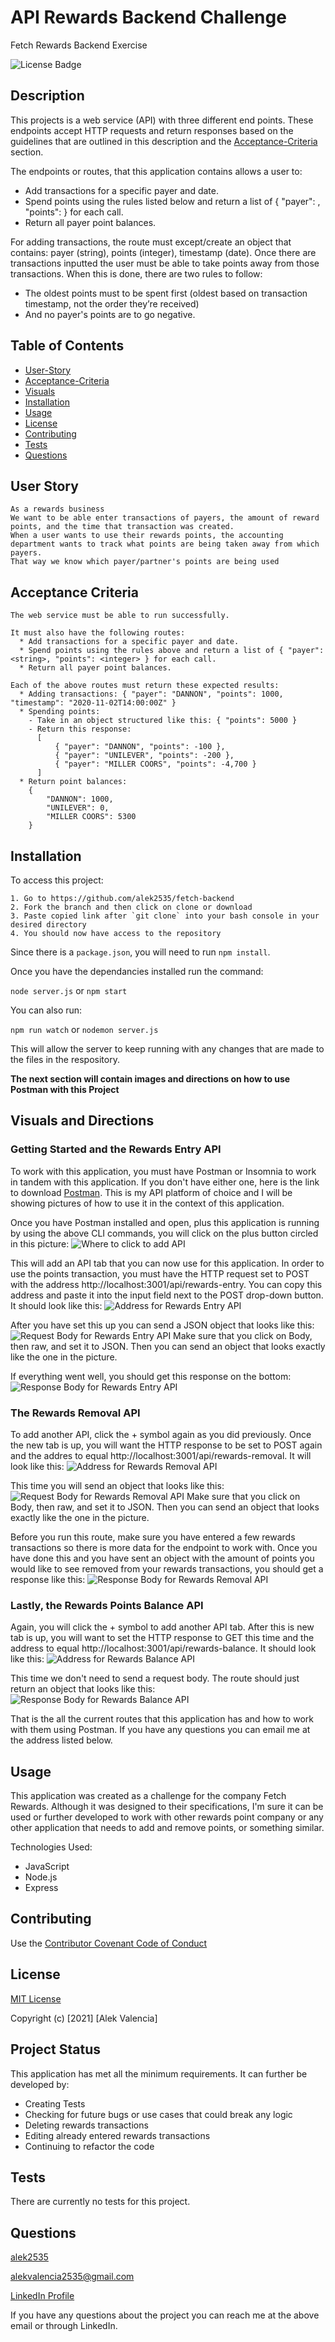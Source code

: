 # API Rewards Backend Challenge
Fetch Rewards Backend Exercise

![License Badge](https://img.shields.io/badge/license-MIT-blue)

## Description

This projects is a web service (API) with three different end points. These endpoints accept HTTP requests and return responses based on the guidelines that are outlined in this description and the [Acceptance-Criteria](#acceptance-criteria) section.

The endpoints or routes, that this application contains allows a user to:
  * Add transactions for a specific payer and date.
  * Spend points using the rules listed below and return a list of ​{ "payer": <string>, "points": <integer> }​ for each call.
  * Return all payer point balances.

For adding transactions, the route must except/create an object that contains: ​payer​ (string), ​points​ (integer), ​timestamp​ (date).
Once there are transactions inputted the user must be able to take points away from those transactions. When this is done, there are two rules to follow:
  * The oldest points must to be spent first (oldest based on transaction timestamp, not the order they’re received)
  * And no payer's points are to go negative.
## Table of Contents

  * [User-Story](#user-story)
  * [Acceptance-Criteria](#acceptance-criteria)
  * [Visuals](#visuals)
  * [Installation](#installation)
  * [Usage](#usage)
  * [License](#license)
  * [Contributing](#contributing)
  * [Tests](#tests)
  * [Questions](#questions)
## User Story

```
As a rewards business
We want to be able enter transactions of payers, the amount of reward points, and the time that transaction was created.
When a user wants to use their rewards points, the accounting department wants to track what points are being taken away from which payers.
That way we know which payer/partner's points are being used
```

## Acceptance Criteria

```
The web service must be able to run successfully.

It must also have the following routes:
  * Add transactions for a specific payer and date.
  * Spend points using the rules above and return a list of ​{ "payer": <string>, "points": <integer> }​ for each call.
  * Return all payer point balances.

Each of the above routes must return these expected results: 
  * Adding transactions: { "payer": "DANNON", "points": 1000, "timestamp": "2020-11-02T14:00:00Z" }
  * Spending points: 
    - Take in an object structured like this: { "points": 5000 }
    - Return this response:
      [
          { "payer": "DANNON", "points": -100 },
          { "payer": "UNILEVER", "points": -200 },
          { "payer": "MILLER COORS", "points": -4,700 }
      ]
  * Return point balances:
    {
        "DANNON": 1000,
        "UNILEVER": 0,
        "MILLER COORS": 5300
    }
```

## Installation

To access this project:

```
1. Go to https://github.com/alek2535/fetch-backend
2. Fork the branch and then click on clone or download
3. Paste copied link after `git clone` into your bash console in your desired directory
4. You should now have access to the repository
```

Since there is a `package.json`, you will need to run `npm install`.

Once you have the dependancies installed run the command:

`node server.js` or `npm start`

You can also run:

`npm run watch` or `nodemon server.js`

This will allow the server to keep running with any changes that are made to the files in the respository.

 **The next section will contain images and directions on how to use Postman with this Project**

## Visuals and Directions

### Getting Started and the Rewards Entry API
To work with this application, you must have Postman or Insomnia to work in tandem with this application. If you don't have either one, here is the link to download [Postman](https://www.postman.com/downloads/). This is my API platform of choice and I will be showing pictures of how to use it in the context of this application.

Once you have Postman installed and open, plus this application is running by using the above CLI commands, you will click on the plus button circled in this picture: 
![Where to click to add API](Assets/plusSignCircle.png)

This will add an API tab that you can now use for this application. In order to use the points transaction, you must have the HTTP request set to POST with the address http://localhost:3001/api/rewards-entry. You can copy this address and paste it into the input field next to the POST drop-down button. It should look like this:
![Address for Rewards Entry API](Assets/rewardsEntryAddress.png)

After you have set this up you can send a JSON object that looks like this:
![Request Body for Rewards Entry API](Assets/rewardsEntryRequestBody.png)
Make sure that you click on Body, then raw, and set it to JSON. Then you can send an object that looks exactly like the one in the picture.

If everything went well, you should get this response on the bottom:
![Response Body for Rewards Entry API](Assets/rewardsEntryResponseBody.png)

### The Rewards Removal API

To add another API, click the + symbol again as you did previously. Once the new tab is up, you will want the HTTP response to be set to POST again and the addres to equal http://localhost:3001/api/rewards-removal. It will look like this:
![Address for Rewards Removal API](Assets/rewardsRemovalAddress.png)

This time you will send an object that looks like this:
![Request Body for Rewards Removal API](Assets/rewardsRemovalRequestBody.png)
Make sure that you click on Body, then raw, and set it to JSON. Then you can send an object that looks exactly like the one in the picture.

Before you run this route, make sure you have entered a few rewards transactions so there is more data for the endpoint to work with. Once you have done this and you have sent an object with the amount of points you would like to see removed from your rewards transactions, you should get a response like this:
![Response Body for Rewards Removal API](Assets/rewardsRemovalResponseBody.png)

### Lastly, the Rewards Points Balance API

Again, you will click the + symbol to add another API tab. After this is new tab is up, you will want to set the HTTP response to GET this time and the address to equal http://localhost:3001/api/rewards-balance. It should look like this:
![Address for Rewards Balance API](Assets/rewardsBalanceAddress.png)

This time we don't need to send a request body. The route should just return an object that looks like this:
![Response Body for Rewards Balance API](Assets/rewardsBalanceResponseBody.png)

That is the all the current routes that this application has and how to work with them using Postman. If you have any questions you can email me at the address listed below.
## Usage

This application was created as a challenge for the company Fetch Rewards. Although it was designed to their specifications, I'm sure it can be used or further developed to work with other rewards point company or any other application that needs to add and remove points, or something similar.

Technologies Used:

* JavaScript
* Node.js
* Express
## Contributing

Use the [Contributor Covenant Code of Conduct](https://www.contributor-covenant.org/version/2/0/code_of_conduct/code_of_conduct.md)
## License

[MIT License](./LICENSE)

Copyright (c) [2021] [Alek Valencia]

## Project Status

This application has met all the minimum requirements. It can further be developed by:

  * Creating Tests
  * Checking for future bugs or use cases that could break any logic
  * Deleting rewards transactions
  * Editing already entered rewards transactions
  * Continuing to refactor the code

## Tests

There are currently no tests for this project.

## Questions

[alek2535](https://github.com/alek2535)

alekvalencia2535@gmail.com

[LinkedIn Profile](https://www.linkedin.com/in/alekvalencia)

If you have any questions about the project you can reach me at the above email or through LinkedIn.